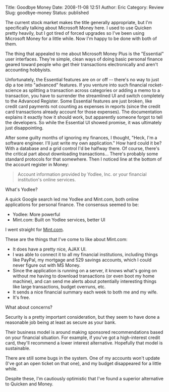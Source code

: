 Title: Goodbye Money
Date: 2008-11-08 12:51
Author: Eric
Category: Review
Slug: goodbye-money
Status: published

The current stock market makes the title generally appropriate, but I'm
specifically talking about Microsoft Money here. I used to use Quicken
pretty heavily, but I got tired of forced upgrades so I've been using
Microsoft Money for a little while. Now I'm happy to be done with both
of them.

The thing that appealed to me about Microsoft Money Plus is the
"Essential" user interfaces. They're simple, clean ways of doing basic
personal finance geared toward people who get their transactions
electronically and aren't accounting hobbyists.

Unfortunately, the Essential features are on or off -- there's no way to
just dip a toe into "advanced" features. If you venture into such
financial rocket-science as splitting a transaction across categories or
adding a memo to a transaction, you have to surrender the streamlined UI
and switch completely to the Advanced Register. Some Essential features
are just broken, like credit card payments not counting as expenses in
reports (since the credit card transactions already account for those
expenses). The documentation explains it exactly how it should work, but
apparently someone forgot to tell the developers. So while the Essential
UI showed promise, it was ultimately just disappointing.

After some guilty months of ignoring my finances, I thought, "Heck, I'm
a software engineer. I'll just write my own application." How hard could
it be? With a database and a grid control I'd be halfway there. Of
course, there's the critical part about downloading transactions...
There's probably some standard protocols for that somewhere. Then I
noticed line at the bottom of the account register in Money:

> Account information provided by Yodlee, Inc. or your financial
> institution's online services.

What's Yodlee?

A quick Google search led me Yodlee and Mint.com, both online
applications for personal finance. The consensus seemed to be:

-   Yodlee: More powerful
-   Mint.com: Built on Yodlee services, better UI

I went straight for [Mint.com](http://mint.com).

These are the things that I've come to like about Mint.com:

-   It does have a pretty nice, AJAX UI.
-   I was able to connect it to all my financial institutions, including
    things like PayPal, my mortgage and 529 savings accounts, which I
    could never figure out with MS Money.
-   Since the application is running on a server, it knows what's going
    on without me having to download transactions (or even boot my home
    machine), and can send me alerts about potentially interesting
    things like large transactions, budget overruns, etc.
-   It sends a nice financial summary each week to both me and my wife.
-   It's free.

What about concerns?

Security is a pretty important consideration, but they seem to have done
a reasonable job being at least as secure as your bank.

Their business model is around making sponsored recommendations based on
your financial situation. For example, if you've got a high-interest
credit card, they'll recommend a lower interest alternative. Hopefully
that model is sustainable.

There are still some bugs in the system. One of my accounts won't update
(I've got an open ticket on that one), and my budget disappeared for a
little while.

Despite these, I'm cautiously optimistic that I've found a superior
alternative to Quicken and Money.
